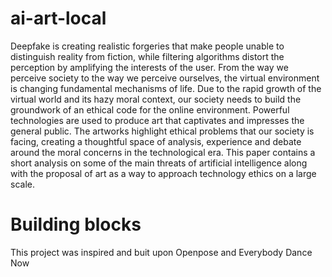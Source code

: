 # ai-art-local


Deepfake is creating realistic forgeries that make people unable to distinguish reality from fiction, while filtering algorithms distort the perception by amplifying the interests of the user. From the way we perceive society to the way we perceive ourselves, the virtual environment is changing fundamental mechanisms of life. Due to the rapid growth of the virtual world and its hazy moral context, our society needs to build the groundwork of an ethical code for the online environment. Powerful technologies are used to produce art that captivates and impresses the general public. The artworks highlight ethical problems that our society is facing, creating a thoughtful space of analysis, experience and debate around the moral concerns in the technological era. This paper contains a short analysis on some of the main threats of artificial intelligence along with the proposal of art as a way to approach technology ethics on a large scale.

# Building blocks
This project was inspired and buit upon Openpose and Everybody Dance Now
